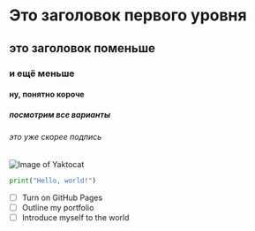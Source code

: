 # Это заголовок первого уровня
## это заголовок поменьше
### и ещё меньше
#### ну, понятно короче
##### посмотрим все варианты
###### это уже скорее подпись
![Image of Yaktocat](https://octodex.github.com/images/yaktocat.png)
``` python
print("Hello, world!")
```
- [ ] Turn on GitHub Pages
- [ ] Outline my portfolio
- [ ] Introduce myself to the world
